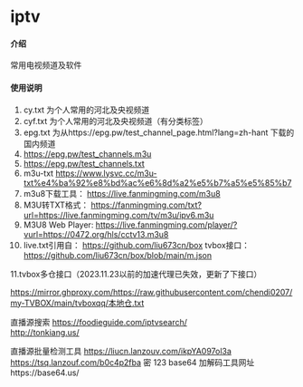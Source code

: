 # iptv

#### 介绍
常用电视频道及软件

#### 使用说明

1.  cy.txt 为个人常用的河北及央视频道
2.  cyf.txt 为个人常用的河北及央视频道（有分类标签）
3.  epg.txt 为从https://epg.pw/test_channel_page.html?lang=zh-hant 下载的国内频道
4.  https://epg.pw/test_channels.m3u
5.  https://epg.pw/test_channels.txt
6.  m3u-txt
https://www.lysvc.cc/m3u-txt%e4%ba%92%e8%bd%ac%e6%8d%a2%e5%b7%a5%e5%85%b7
7.  m3u8下载工具：
https://live.fanmingming.com/m3u8
8.  M3U转TXT格式：
https://fanmingming.com/txt?url=https://live.fanmingming.com/tv/m3u/ipv6.m3u
9.  M3U8 Web Player:
https://live.fanmingming.com/player/?vurl=https://0472.org/hls/cctv13.m3u8
10. live.txt引用自： https://github.com/liu673cn/box
    tvbox接口：https://github.com/liu673cn/box/blob/main/m.json

11.tvbox多仓接口（2023.11.23以前的加速代理已失效，更新了下接口）

https://mirror.ghproxy.com/https://raw.githubusercontent.com/chendi0207/my-TVBOX/main/tvboxqq/本地仓.txt

直播源搜索
https://foodieguide.com/iptvsearch/       
http://tonkiang.us/

直播源批量检测工具
https://liucn.lanzouv.com/ikpYA097ol3a
https://tsq.lanzouf.com/b0c4p2fba 密 123
base64 加解码工具网址https://base64.us/ 

